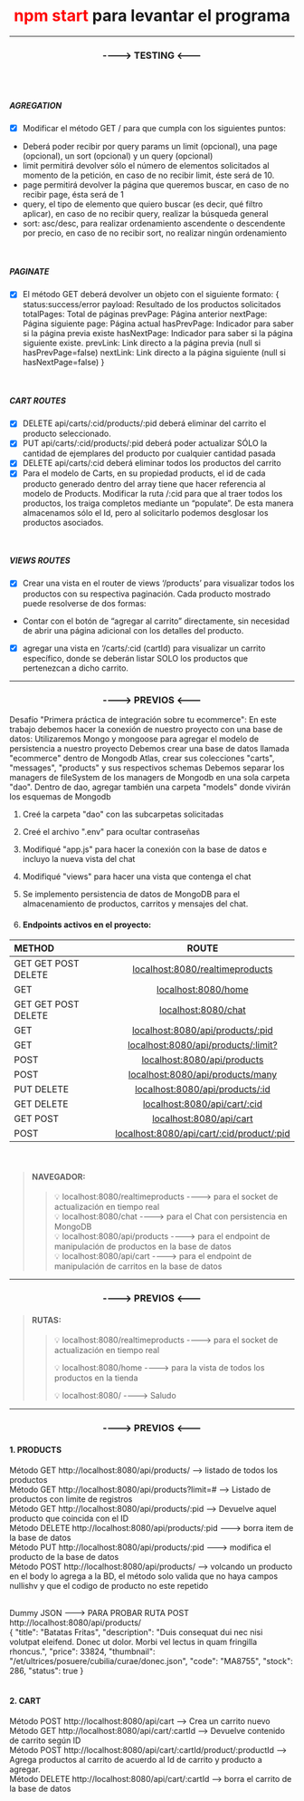 

<h1  style="text-align:center" > <font color="red">npm start</font> para levantar el programa </h1> 

---
<h3  style="text-align:center" >----> TESTING <---</h3> 

<br> 
<br>

##### AGREGATION
- [x] Modificar el método GET / para que cumpla con los siguientes puntos:
- Deberá poder recibir por query params un limit (opcional), una page (opcional), un sort (opcional) y un query (opcional)
- limit permitirá devolver sólo el número de elementos solicitados al momento de la petición, en caso de no recibir limit, éste será de 10.
- page permitirá devolver la página que queremos buscar, en caso de no recibir page, ésta será de 1
- query, el tipo de elemento que quiero buscar (es decir, qué filtro aplicar), en caso de no recibir query, realizar la búsqueda general
- sort: asc/desc, para realizar ordenamiento ascendente o descendente por precio, en caso de no recibir sort, no realizar ningún ordenamiento<br>
<br>

##### PAGINATE 
- [x]  El método GET deberá devolver un objeto con el siguiente formato:
{
status:success/error
payload: Resultado de los productos solicitados
totalPages: Total de páginas
prevPage: Página anterior
nextPage: Página siguiente
page: Página actual
hasPrevPage: Indicador para saber si la página previa existe
hasNextPage: Indicador para saber si la página siguiente existe.
prevLink: Link directo a la página previa (null si hasPrevPage=false)
nextLink: Link directo a la página siguiente (null si hasNextPage=false)
}<br>
<br>

##### CART ROUTES
- [x] DELETE api/carts/:cid/products/:pid deberá eliminar del carrito el producto seleccionado.<br>
- [x] PUT api/carts/:cid/products/:pid deberá poder actualizar SÓLO la cantidad de ejemplares del producto por cualquier cantidad pasada <br>
- [x] DELETE api/carts/:cid deberá eliminar todos los productos del carrito <br>
- [x] Para el modelo de Carts, en su propiedad products, el id de cada producto generado dentro del array tiene que hacer referencia al modelo de Products. Modificar la ruta /:cid para que al traer todos los productos, los traiga completos mediante un “populate”. De esta manera almacenamos sólo el Id, pero al solicitarlo podemos desglosar los productos asociados.<br>
<br>

##### VIEWS ROUTES
- [x] Crear una vista en el router de views ‘/products’ para visualizar todos los productos con su respectiva paginación. Cada producto mostrado puede resolverse de dos formas:
- Contar con el botón de “agregar al carrito” directamente, sin necesidad de abrir una página adicional con los detalles del producto.
- [x] agregar una vista en ‘/carts/:cid (cartId) para visualizar un carrito específico, donde se deberán listar SOLO los productos que pertenezcan a dicho carrito. 





---

<h3  style="text-align:center" >----> PREVIOS <---</h3> 

   Desafío "Primera práctica de integración sobre tu ecommerce": 
   En este trabajo debemos hacer la conexión de nuestro proyecto con una base de datos: 
   Utilizaremos Mongo y mongoose para agregar el modelo de persistencia a nuestro proyecto
   Debemos crear una base de datos llamada "ecommerce" dentro de Mongodb Atlas, crear sus colecciones "carts", "messages", "products" y sus respectivos schemas 
   Debemos separar los managers de fileSystem de los managers de Mongodb en una sola carpeta "dao". Dentro de dao, agregar también una carpeta "models" donde vivirán los esquemas de Mongodb<br>
1. Creé la carpeta "dao" con las subcarpetas solicitadas
2. Creé el archivo ".env" para ocultar contraseñas
3. Modifiqué "app.js" para hacer la conexión con la base de datos e incluyo la nueva vista del chat
4. Modifiqué "views" para hacer una vista que contenga el chat
5. Se implemento persistencia de datos de MongoDB para el almacenamiento de productos, carritos y mensajes del chat.

  
6. #### Endpoints activos en el proyecto:

| METHOD              | ROUTE |
| :---------------- | :------: | 
| GET GET POST DELETE       |   <localhost:8080/realtimeproducts>  |
| GET            |    <localhost:8080/home>   | 
| GET GET POST DELETE    |  <localhost:8080/chat>   | 
| GET  |  <localhost:8080/api/products/:pid>   | 
| GET  |  <localhost:8080/api/products/:limit?>    | 
| POST  |  <localhost:8080/api/products>   | 
| POST |  <localhost:8080/api/products/many>   | 
| PUT DELETE |  <localhost:8080/api/products/:id>   |
| GET DELETE  |  <localhost:8080/api/cart/:cid>   |
| GET POST |  <localhost:8080/api/cart>   |
| POST |  <localhost:8080/api/cart/:cid/product/:pid>  |



<br>

> 
> #### NAVEGADOR: 
>
> 
>> :bulb: localhost:8080/realtimeproducts ----> para el socket de actualización en tiempo real  <br> 
>> :bulb: localhost:8080/chat ----> para el Chat con persistencia en MongoDB  <br> 
>>:bulb: localhost:8080/api/products ----> para el endpoint de manipulación de productos en la base de datos  <br> 
>>:bulb: localhost:8080/api/cart ----> para el endpoint de manipulación de carritos en la base de datos  <br> 
---

<h3  style="text-align:center" >----> PREVIOS <---</h3> 

> #### RUTAS:<br>
>
>> :bulb: localhost:8080/realtimeproducts ----> para el socket de actualización en tiempo real  <br> 
>>
>> :bulb: localhost:8080/home ----> para la vista de todos los productos en la tienda  <br>
>> 
>> :bulb: localhost:8080/ ----> Saludo
  
---


<h3  style="text-align:center" >----> PREVIOS <---</h3> 

#### 1. PRODUCTS

Método GET http://localhost:8080/api/products/  --> listado de todos los productos<br>
Método GET http://localhost:8080/api/products?limit=# --> Listado de productos con limite de registros<br>
Método GET http://localhost:8080/api/products/:pid --> Devuelve aquel producto que coincida con el ID<br>
Método DELETE http://localhost:8080/api/products/:pid ---> borra item de la base de datos<br>
Método PUT  http://localhost:8080/api/products/:pid ---> modifica el producto de la base de datos<br>
Método POST http://localhost:8080/api/products/ --> volcando un producto en el body lo agrega a la BD, el método solo valida que no haya campos nullishv y que el codigo de producto no este repetido <br>
<br>

Dummy JSON ---> PARA PROBAR RUTA POST http://localhost:8080/api/products/<br>
 {
  "title": "Batatas Fritas",
  "description": "Duis consequat dui nec nisi volutpat eleifend. Donec ut dolor. Morbi vel lectus in quam fringilla rhoncus.",
  "price": 33824,
  "thumbnail": "/et/ultrices/posuere/cubilia/curae/donec.json",
  "code": "MA8755",
  "stock": 286,
  "status": true
 } <br>
<br>

#### 2. CART<br>

Método POST http://localhost:8080/api/cart --> Crea un carrito nuevo<br>
Método GET http://localhost:8080/api/cart/:cartId --> Devuelve contenido de carrito según ID<br>
Método POST http://localhost:8080/api/cart/:cartId/product/:productId --> Agrega productos al carrito de acuerdo al Id de carrito y producto a agregar.<br>
Método DELETE http://localhost:8080/api/cart/:cartId --> borra el carrito de la base de datos<br>


